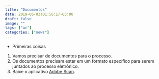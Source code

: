 ```yaml
---
title: "Documentos"
date: 2019-06-03T01:56:17-03:00
draft: false
image: ""
tags: ["ac"]
categories: ["news"]
---
```


* Primeiras coisas

1. Vamos precisar de documentos para o processo.
2. Os documentos precisam estar em um formato específico para serem juntados ao processo eletrônico.
3. Baixe o aplicativo [Adobe Scan](https://acrobat.adobe.com/br/pt/mobile/scanner-app.html).

